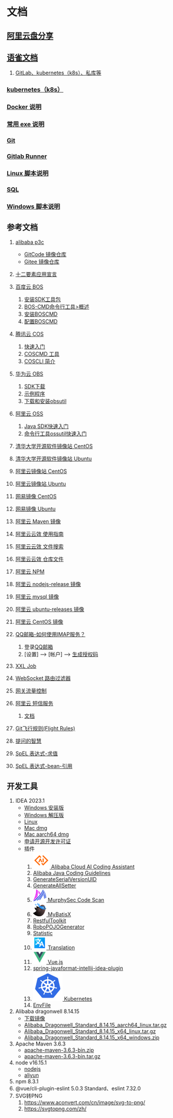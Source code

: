 # 文档

## [阿里云盘分享](https://www.aliyundrive.com/s/QaUy1DQRkV4)

## [语雀文档](https://www.yuque.com/xuxiaowei-com-cn)

1. [GitLab、kubernetes（k8s）、私库等](https://www.yuque.com/xuxiaowei-com-cn/gitlab-k8s)

### [kubernetes（k8s）](deployment)

### [Docker 说明](docker)

### [常用 exe 说明](exe)

### [Git](git)

### [Gitlab Runner](gitlab-runner)

### [Linux 脚本说明](sh)

### [SQL](sql)

### [Windows 脚本说明](winsw)

## 参考文档

1. [alibaba p3c](https://github.com/alibaba/p3c)
    - [GitCode 镜像仓库](https://gitcode.net/mirrors/alibaba/p3c)
    - [Gitee 镜像仓库](https://gitee.com/mirrors/P3C)
2. [十二要素应用宣言](https://12factor.net/zh_cn/)

3. [百度云 BOS](https://cloud.baidu.com/doc/BOS/index.html)
    1. [安装SDK工具包](https://cloud.baidu.com/doc/BOS/s/4jwvyrq6p)
    2. [BOS-CMD命令行工具>概述](https://cloud.baidu.com/doc/BOS/s/Sjwvyqetg)
    3. [安装BOSCMD](https://cloud.baidu.com/doc/BOS/s/qjwvyqegc)
    4. [配置BOSCMD](https://cloud.baidu.com/doc/BOS/s/Ejwvyqe55)
4. [腾讯云 COS](https://cloud.tencent.com/document/product/436)
    1. [快速入门](https://cloud.tencent.com/document/product/436/10199)
    2. [COSCMD 工具](https://cloud.tencent.com/document/product/436/10976)
    3. [COSCLI 简介](https://cloud.tencent.com/document/product/436/63143)
5. [华为云 OBS](https://support.huaweicloud.com/obs/index.html)
    1. [SDK下载](https://support.huaweicloud.com/sdk-java-devg-obs/obs_21_0001.html)
    2. [示例程序](https://support.huaweicloud.com/sdk-java-devg-obs/obs_21_0002.html)
    3. [下载和安装obsutil](https://support.huaweicloud.com/utiltg-obs/obs_11_0003.html)
6. [阿里云 OSS](https://help.aliyun.com/product/31815.html)
    1. [Java SDK快速入门](https://help.aliyun.com/document_detail/195870.html)
    2. [命令行工具ossutil快速入门](https://help.aliyun.com/document_detail/195960.html)

7. [清华大学开源软件镜像站 CentOS](https://mirror.tuna.tsinghua.edu.cn/help/centos/)
8. [清华大学开源软件镜像站 Ubuntu](https://mirror.tuna.tsinghua.edu.cn/help/ubuntu/)

9. [阿里云镜像站 CentOS](https://developer.aliyun.com/mirror/centos)
10. [阿里云镜像站 Ubuntu](https://developer.aliyun.com/mirror/ubuntu)

11. [网易镜像 CentOS](https://mirrors.163.com/.help/centos.html)
12. [网易镜像 Ubuntu](http://mirrors.163.com/.help/ubuntu.html)

13. [阿里云 Maven 镜像](https://developer.aliyun.com/mirror/maven)
14. [阿里云云效 使用指南](https://developer.aliyun.com/mvn/guide)
15. [阿里云云效 文件搜索](https://developer.aliyun.com/mvn/search)
16. [阿里云云效 仓库文件](https://developer.aliyun.com/mvn/view)

17. [阿里云 NPM](https://developer.aliyun.com/mirror/NPM)
18. [阿里云 nodejs-release 镜像](https://developer.aliyun.com/mirror/nodejs-release)
19. [阿里云 mysql 镜像](https://developer.aliyun.com/mirror/mysql)
20. [阿里云 ubuntu-releases 镜像](https://developer.aliyun.com/mirror/ubuntu-releases)
21. [阿里云 CentOS 镜像](https://developer.aliyun.com/mirror/centos)

22. [QQ邮箱-如何使用IMAP服务？](https://service.mail.qq.com/cgi-bin/help?subtype=1&id=28&no=331)
    1. 登录[QQ邮箱](https://mail.qq.com)
    2. [设置] --> [帐户] --> [生成授权码](static/QQ-授权码.png)
23. [XXL Job](https://www.xuxueli.com/xxl-job)
24. [WebSocket 路由过滤器](https://cloud.spring.io/spring-cloud-gateway/reference/html/#the-websocket-routing-filter)
25. [网关流量控制](https://sentinelguard.io/zh-cn/docs/api-gateway-flow-control.html)
26. [阿里云 短信服务](https://dysms.console.aliyun.com/overview)
    1. [文档](https://next.api.aliyun.com/product/Dysmsapi)
27. [Git飞行规则(Flight Rules)](https://github.com/k88hudson/git-flight-rules/blob/master/README_zh-CN.md)
28. [提问的智慧](https://gitcode.net/mirrors/ryanhanwu/How-To-Ask-Questions-The-Smart-Way/-/blob/master/README-zh_CN.md)
29. [SpEL 表达式-求值](https://docs.spring.io/spring-framework/docs/current/reference/html/core.html#expressions-evaluation)
30. [SpEL 表达式-bean-引用](https://docs.spring.io/spring-framework/docs/current/reference/html/core.html#expressions-bean-references)

## 开发工具

1. IDEA 2023.1
    - [Windows 安装版](https://download.jetbrains.com.cn/idea/ideaIU-2022.2.3.exe)
    - [Windows 解压版](https://download.jetbrains.com.cn/idea/ideaIU-2022.2.3.win.zip)
    - [Linux](https://download.jetbrains.com.cn/idea/ideaIU-2022.2.3.tar.gz)
    - [Mac dmg](https://download.jetbrains.com.cn/idea/ideaIU-2022.2.3.dmg)
    - [Mac aarch64 dmg](https://download.jetbrains.com.cn/idea/ideaIU-2022.2.3-aarch64.dmg)
    - [申请开源开发许可证](https://www.jetbrains.com/shop/eform/opensource)
    - 插件
        1. [![Alibaba Cloud AI Coding Assistant](static/plugins/AlibabaCloudAICodingAssistant.png) Alibaba Cloud AI Coding Assistant](https://plugins.jetbrains.com/plugin/17809-alibaba-cloud-ai-coding-assistant)
        2. [Alibaba Java Coding Guidelines](https://plugins.jetbrains.com/plugin/10046-alibaba-java-coding-guidelines)
        3. [GenerateSerialVersionUID](https://plugins.jetbrains.com/plugin/185-generateserialversionuid)
        4. [GenerateAllSetter](https://plugins.jetbrains.com/plugin/9360-generateallsetter)
        5. [![MurphySec Code Scan](static/plugins/MurphySecCodeScan.png) MurphySec Code Scan](https://plugins.jetbrains.com/plugin/18274-murphysec-code-scan)
        6. [![MyBatisX](static/plugins/MyBatisX.png) MyBatisX](https://plugins.jetbrains.com/plugin/10119-mybatisx)
        7. [RestfulToolkit](https://plugins.jetbrains.com/plugin/10292-restfultoolkit)
        8. [RoboPOJOGenerator](https://plugins.jetbrains.com/plugin/8634-robopojogenerator)
        9. [Statistic](https://plugins.jetbrains.com/plugin/4509-statistic)
        10. [![Translation](static/plugins/Translation.png) Translation](https://plugins.jetbrains.com/plugin/8579-translation)
        11. [![Vue.js](static/plugins/Vue.js.png) Vue.js](https://plugins.jetbrains.com/plugin/9442-vue-js)
        12. [spring-javaformat-intellij-idea-plugin](https://repo1.maven.org/maven2/io/spring/javaformat/spring-javaformat-intellij-idea-plugin)
        13. [![Kubernetes](static/plugins/kubernetes.svg) Kubernetes](https://plugins.jetbrains.com/plugin/10485-kubernetes)
        14. [EnvFile](https://plugins.jetbrains.com/plugin/7861-envfile)
2. Alibaba dragonwell 8.14.15
    - [下载镜像](https://github.com/alibaba/dragonwell8/wiki/%E4%B8%8B%E8%BD%BD%E9%95%9C%E5%83%8F(Mirrors-for-download))
    - [Alibaba_Dragonwell_Standard_8.14.15_aarch64_linux.tar.gz](https://dragonwell.oss-cn-shanghai.aliyuncs.com/8.14.15/Alibaba_Dragonwell_Standard_8.14.15_aarch64_linux.tar.gz)
    - [Alibaba_Dragonwell_Standard_8.14.15_x64_linux.tar.gz](https://dragonwell.oss-cn-shanghai.aliyuncs.com/8.14.15/Alibaba_Dragonwell_Standard_8.14.15_x64_linux.tar.gz)
    - [Alibaba_Dragonwell_Standard_8.14.15_x64_windows.zip](https://dragonwell.oss-cn-shanghai.aliyuncs.com/8.14.15/Alibaba_Dragonwell_Standard_8.14.15_x64_windows.zip)
3. Apache Maven 3.6.3
    - [apache-maven-3.6.3-bin.zip](https://downloads.apache.org/maven/maven-3/3.6.3/binaries/apache-maven-3.6.3-bin.zip)
    - [apache-maven-3.6.3-bin.tar.gz](https://downloads.apache.org/maven/maven-3/3.6.3/binaries/apache-maven-3.6.3-bin.tar.gz)
4. node v16.15.1
    - [nodejs](https://nodejs.org/dist/v16.15.1)
    - [aliyun](http://mirrors.aliyun.com/nodejs-release/v16.15.1)
5. npm 8.3.1
6. @vue/cli-plugin-eslint 5.0.3 Standard、eslint 7.32.0
7. SVG转PNG
    1. https://www.aconvert.com/cn/image/svg-to-png/
    2. https://svgtopng.com/zh/
